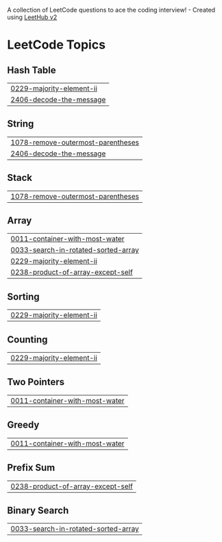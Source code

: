 A collection of LeetCode questions to ace the coding interview! - Created using [LeetHub v2](https://github.com/arunbhardwaj/LeetHub-2.0)
<!---LeetCode Topics Start-->
# LeetCode Topics
## Hash Table
|  |
| ------- |
| [0229-majority-element-ii](https://github.com/RishikeshDwivedi-99/LeetCode/tree/master/0229-majority-element-ii) |
| [2406-decode-the-message](https://github.com/RishikeshDwivedi-99/LeetCode/tree/master/2406-decode-the-message) |
## String
|  |
| ------- |
| [1078-remove-outermost-parentheses](https://github.com/RishikeshDwivedi-99/LeetCode/tree/master/1078-remove-outermost-parentheses) |
| [2406-decode-the-message](https://github.com/RishikeshDwivedi-99/LeetCode/tree/master/2406-decode-the-message) |
## Stack
|  |
| ------- |
| [1078-remove-outermost-parentheses](https://github.com/RishikeshDwivedi-99/LeetCode/tree/master/1078-remove-outermost-parentheses) |
## Array
|  |
| ------- |
| [0011-container-with-most-water](https://github.com/RishikeshDwivedi-99/LeetCode/tree/master/0011-container-with-most-water) |
| [0033-search-in-rotated-sorted-array](https://github.com/RishikeshDwivedi-99/LeetCode/tree/master/0033-search-in-rotated-sorted-array) |
| [0229-majority-element-ii](https://github.com/RishikeshDwivedi-99/LeetCode/tree/master/0229-majority-element-ii) |
| [0238-product-of-array-except-self](https://github.com/RishikeshDwivedi-99/LeetCode/tree/master/0238-product-of-array-except-self) |
## Sorting
|  |
| ------- |
| [0229-majority-element-ii](https://github.com/RishikeshDwivedi-99/LeetCode/tree/master/0229-majority-element-ii) |
## Counting
|  |
| ------- |
| [0229-majority-element-ii](https://github.com/RishikeshDwivedi-99/LeetCode/tree/master/0229-majority-element-ii) |
## Two Pointers
|  |
| ------- |
| [0011-container-with-most-water](https://github.com/RishikeshDwivedi-99/LeetCode/tree/master/0011-container-with-most-water) |
## Greedy
|  |
| ------- |
| [0011-container-with-most-water](https://github.com/RishikeshDwivedi-99/LeetCode/tree/master/0011-container-with-most-water) |
## Prefix Sum
|  |
| ------- |
| [0238-product-of-array-except-self](https://github.com/RishikeshDwivedi-99/LeetCode/tree/master/0238-product-of-array-except-self) |
## Binary Search
|  |
| ------- |
| [0033-search-in-rotated-sorted-array](https://github.com/RishikeshDwivedi-99/LeetCode/tree/master/0033-search-in-rotated-sorted-array) |
<!---LeetCode Topics End-->
